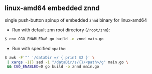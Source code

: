 ## linux-amd64 embedded znnd 
single push-button spinup of embedded `znnd` binary for linux-amd64 


- Run with default znn root directory (`/root/znn`):
```sh 
$ env CGO_ENABLED=0 go build -o znnd main.go
```

- Run with specified `<path>`: 
```sh 
$ awk -F'"' '/dataDir =/ { print $2 }' \
 | xargs -I{} sed -i "/dataDir/s/{}/<path>/g" main.go \
 && CGO_ENABLED=0 go build -o znnd main.go 
```
